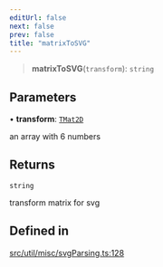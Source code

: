 ```yaml
---
editUrl: false
next: false
prev: false
title: "matrixToSVG"
---
```


> **matrixToSVG**(`transform`): `string`

## Parameters

• **transform**: [`TMat2D`](/api/type-aliases/tmat2d/)

an array with 6 numbers

## Returns

`string`

transform matrix for svg

## Defined in

[src/util/misc/svgParsing.ts:128](https://github.com/fabricjs/fabric.js/blob/v6.0.0-rc4/src/util/misc/svgParsing.ts#L128)
